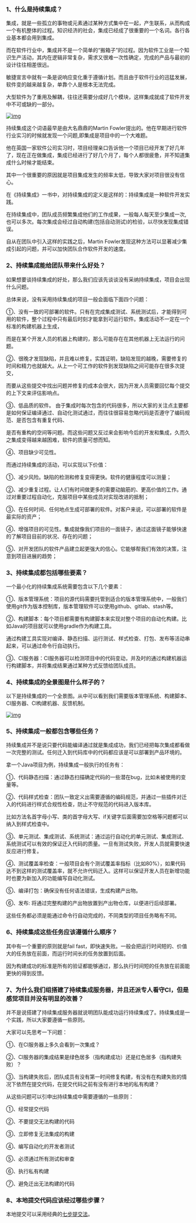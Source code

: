 ### 1、什么是持续集成？

集成，就是一些孤立的事物或元素通过某种方式集中在一起，产生联系，从而构成一个有机整体的过程。知识经济的社会，集成已经成了很重要的一个名词。各行各业基本都会用到集成。

而在软件行业中，集成并不是一个简单的“搬箱子”的过程。因为软件工业是一个知识生产活动，其内在逻辑非常复杂，需求又很难一次性确定，完成的产品与最初的设计往往相差很远。

敏捷宣言中就有一条是说响应变化重于遵循计划。而且由于软件行业的迅猛发展，软件变的越来越复杂，单靠个人是根本无法完成。

大型软件为了重用及解耦，往往还需要分成好几个模块，这样集成就成了软件开发中不可或缺的一部分。

[![img](http://insights.thoughtworks.cn/wp-content/uploads/2017/11/1-1024x706.jpg)](http://insights.thoughtworks.cn/wp-content/uploads/2017/11/1.jpg)

持续集成这个词语最早是由大名鼎鼎的Martin Fowler提出的。他在早期进行软件行业实习的时候就发现一个问题,即集成是项目中的一个大难题。

他在英国一家软件公司实习时，项目经理亲口告诉他一个项目已经开发了好几年了，现在正在做集成，集成已经进行了好几个月了，每个人都很疲惫，并不知道集成什么时候才能结束。

其中一个很重要的原因就是项目集成发生的频率太低，导致大家对项目很没有信心。

在《持续集成》一书中，对持续集成的定义是这样的：持续集成是一种软件开发实践。

在持续集成中，团队成员频繁集成他们的工作成果，一般每人每天至少集成一次,也可以多次。每次集成会经过自动构建(包括自动测试)的检验，以尽快发现集成错误。

自从在团队中引入这样的实践之后，Martin Fowler发现这种方法可以显著减少集成引起的问题，并可以加快团队合作软件开发的速度。

 

### 2、持续集成能给团队带来什么好处？

如果想要谈持续集成的好处，那么我们应该先谈谈没有采纳持续集成，项目会出现什么问题。

总体来说，没有采用持续集成的项目一般会面临下面四个问题：

①、没有一致的可部署的软件。只有在完成集成测试、系统测试后，才能得到可用的软件，整个过程中只有最后时刻才能拿到可运行软件。集成活动不一定在一个标准的构建机器上生成，

  而是在某个开发人员的机器上构建的，那么可能存在在其他机器上无法运行的问题。

②、很晚才发现缺陷，并且难以修复。实践证明，缺陷发现的越晚，需要修复的时间和精力也就越大。从上一个可工作的软件到发现缺陷之间可能存在很多次提交，

  而要从这些提交中找出问题并修复的成本会很大，因为开发人员需要回忆每个提交的上下文来评估影响点。

③、低品质的软件。 由于集成时每次包含的代码很多，所以大家的关注点主要都是如何保证编译通过、自动化测试通过，而往往很容易忽略代码是否遵守了编码规范、是否包含有重复代码、

  是否有重构的空间等问题。而这些问题又反过来会影响今后的开发和集成，久而久之集成变得越来越困难，软件的质量可想而知。

④、项目缺少可见性。

而通过持续集成的活动，可以实现以下价值：

①、减少风险。缺陷的检测和修复变得更快。软件的健康程度可以测量；

②、减少重复过程。让人们有时间做更多的需要动脑筋的、更高价值的工作。通过对重要过程自动化，克服项目中某些成员对实现改进的抵制；

③、在任何时间、任何地点生成可部署的软件。对客户来说，可以部署的软件是最实际的资产；

④、增强项目的可见性。集成就像我们项目的一面镜子，通过这面镜子能够快速的了解项目目前的状况、存在的问题；

⑤、对开发团队的软件产品建立起更强大的信心。它能够帮我们有效的决策，注意到项目进展的趋势；

 

### 3、持续集成都包括哪些要素？

一个最小化的持续集成系统需要包含以下几个要素：

①、版本管理系统：项目的源代码需要托管到适合的版本管理系统中，一般我们使用git作为版本控制库，版本管理软件可以使用github、gitlab、stash等。

②、构建脚本：每个项目都需要有构建脚本来实现对整个项目的自动化构建。比如Java的项目就可以使用gradle作为构建工具。

  通过构建工具实现对编译、静态扫描、运行测试、样式检查、打包、发布等活动串起来，可以通过命令行自动执行。

③、CI服务器：CI服务器可以检测项目中的代码变动，并及时的通过构建机器运行构建脚本，并将集成结果通过某种方式反馈给团队成员。

 

### 4、持续集成的全景图是什么样子的？

以下是持续集成的一个全景图。从中可以看到我们需要版本管理系统、构建脚本、CI服务器、CI构建机器、反馈机制。

[![img](http://insights.thoughtworks.cn/wp-content/uploads/2017/11/continuous-integration-1024x527.jpeg)](http://insights.thoughtworks.cn/wp-content/uploads/2017/11/continuous-integration.jpeg)

###  

### 5、持续集成一般都包含哪些任务？

持续集成并不是说只要代码能编译通过就是集成成功，我们已经把每次集成都看做一次完整的测试。任何迁入到代码库中的代码都应该是可以部署到产品环境的。

拿一个Java项目为例，持续集成一般执行的任务有：

①、代码静态扫描：通过静态扫描确定代码的一些潜在bug，比如未被使用的变量等。

②、代码样式检查：团队一致定义出需要遵循的编码规范，并通过一些插件对迁入的代码进行样式合规性检查，防止不守规范的代码进入版本库。

  比如方法名首字母小写、类的首字母大写、if关键字后面需要加空格等问题都可以纳入到样式检查中。

③、单元测试、集成测试、系统测试：通过运行自动化的单元测试、集成测试、系统测试可以有效的保证迁入代码的质量。一旦有测试失败，开发人员就需要快速反应进行修复。

④、测试覆盖率检查：一般项目会有个测试覆盖率指标（比如80%），如果代码达不到这样的测试覆盖率，就不允许代码迁入。这样可以保证开发人员在新增功能时也要为新加入的功能编写自动化测试。

⑤、编译打包：确保没有任何语法错误，生成构建产出物。

⑥、发布: 将通过完整构建的产出物放置到产出物仓库，以便进行后续部署。

这些任务都必须是能通过命令行自动完成的，不同类型的项目任务略有不同。

 

### 6、持续集成这些任务应该遵循什么顺序？

其中有一个重要的原则就是fail fast，即快速失败。一般会把运行时间短的、价值大的任务放在前面，而运行时间长的任务放置到后面。

因为构建成功的标准是所有的验证都能够通过，那么执行时间短的任务放在前面能更快的得到反馈。

 

### 7、为什么我们组搭建了持续集成服务器，并且还派专人看守CI，但是感觉项目并没有明显的改善？

并不是说搭建了持续集成服务器就说明团队能成功运行持续集成了。持续集成是一个实践，所以大家要遵循一些原则。

大家可以先思考一下问题：

①、在CI服务器上多久会看到一次集成？

②、CI服务器的集成结果是绿色居多（指构建成功）还是红色居多（指构建失败）？

③、当构建失败后，团队成员有没有第一时间修复构建，有没有在构建失败的情况下依然在提交代码，在提交代码之前有没有进行本地的私有构建？

从这些问题可以引申出持续集成中需要遵循的一些原则：

①、经常提交代码

②、不要提交无法构建的代码

③、立即修复无法集成的构建

④、编写自动化的开发者测试

⑤、必须通过所有测试和审查

⑥、执行私有构建

⑦、避免迁出无法构建的代码

 

### 8、本地提交代码应该经过哪些步骤？

本地提交可以采用经典的[七步提交法](http://www.infoq.com/cn/articles/ci-theory-practice)。
